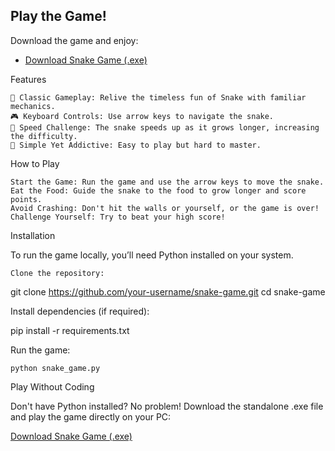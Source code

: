 ## Play the Game!
Download the game and enjoy:
- [Download Snake Game (.exe)](https://drive.google.com/file/d/1cod-nVKfLEWi67ne3LUIcuotOTmWCpU8/view?usp=sharing)

Features

    🐍 Classic Gameplay: Relive the timeless fun of Snake with familiar mechanics.
    🎮 Keyboard Controls: Use arrow keys to navigate the snake.
    🚀 Speed Challenge: The snake speeds up as it grows longer, increasing the difficulty.
    🌟 Simple Yet Addictive: Easy to play but hard to master.

How to Play

    Start the Game: Run the game and use the arrow keys to move the snake.
    Eat the Food: Guide the snake to the food to grow longer and score points.
    Avoid Crashing: Don't hit the walls or yourself, or the game is over!
    Challenge Yourself: Try to beat your high score!


Installation

To run the game locally, you’ll need Python installed on your system.

    Clone the repository:

git clone https://github.com/your-username/snake-game.git
cd snake-game

Install dependencies (if required):

pip install -r requirements.txt

Run the game:

    python snake_game.py

Play Without Coding

Don't have Python installed? No problem! Download the standalone .exe file and play the game directly on your PC:

[Download Snake Game (.exe)](https://drive.google.com/file/d/1cod-nVKfLEWi67ne3LUIcuotOTmWCpU8/view?usp=sharing)
